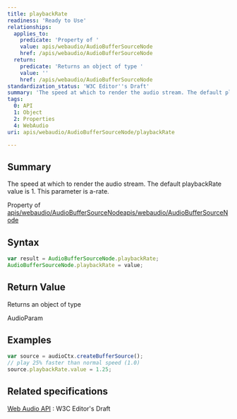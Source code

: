 ```yaml
---
title: playbackRate
readiness: 'Ready to Use'
relationships:
  applies_to:
    predicate: 'Property of '
    value: apis/webaudio/AudioBufferSourceNode
    href: /apis/webaudio/AudioBufferSourceNode
  return:
    predicate: 'Returns an object of type '
    value: ''
    href: /apis/webaudio/AudioBufferSourceNode
standardization_status: 'W3C Editor''s Draft'
summary: 'The speed at which to render the audio stream. The default playbackRate value is 1. This parameter is a-rate.'
tags:
  0: API
  1: Object
  2: Properties
  4: WebAudio
uri: apis/webaudio/AudioBufferSourceNode/playbackRate

---
```

## <span>Summary</span>

The speed at which to render the audio stream. The default playbackRate value is 1. This parameter is a-rate.

Property of [apis/webaudio/AudioBufferSourceNode](/apis/webaudio/AudioBufferSourceNode)[apis/webaudio/AudioBufferSourceNode](/apis/webaudio/AudioBufferSourceNode)

## <span>Syntax</span>

``` js
var result = AudioBufferSourceNode.playbackRate;
AudioBufferSourceNode.playbackRate = value;
```

## <span>Return Value</span>

Returns an object of type<span></span>

AudioParam

## <span>Examples</span>

``` js
var source = audioCtx.createBufferSource();
// play 25% faster than normal speed (1.0)
source.playbackRate.value = 1.25;
```

## <span>Related specifications</span>

[Web Audio API](http://webaudio.github.io/web-audio-api/)
:   W3C Editor's Draft
